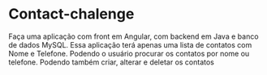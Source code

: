 # Contact-chalenge
Faça uma aplicação com front em Angular, com backend em Java e banco de dados MySQL.
Essa aplicação terá apenas uma lista de contatos com Nome e Telefone.
Podendo o usuário procurar os contatos por nome ou telefone. Podendo também criar, alterar e deletar os contatos
